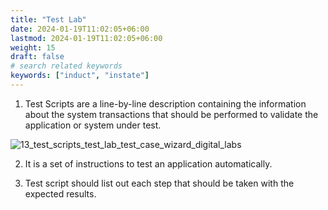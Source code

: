```yaml
---
title: "Test Lab"
date: 2024-01-19T11:02:05+06:00
lastmod: 2024-01-19T11:02:05+06:00
weight: 15
draft: false
# search related keywords
keywords: ["induct", "instate"]
---
```


1. Test Scripts are a line-by-line description containing the information about the system transactions that should be performed to validate the application or system under test.

![13_test_scripts_test_lab_test_case_wizard_digital_labs](https://storage.googleapis.com/ktern-public-files/product-documentation/Digital%20Labs/13_test_scripts_test_lab_test_case_wizard_digital_labs.png)

2. It is a set of instructions to test an application automatically.

3.  Test script should list out each step that should be taken with the expected results.
